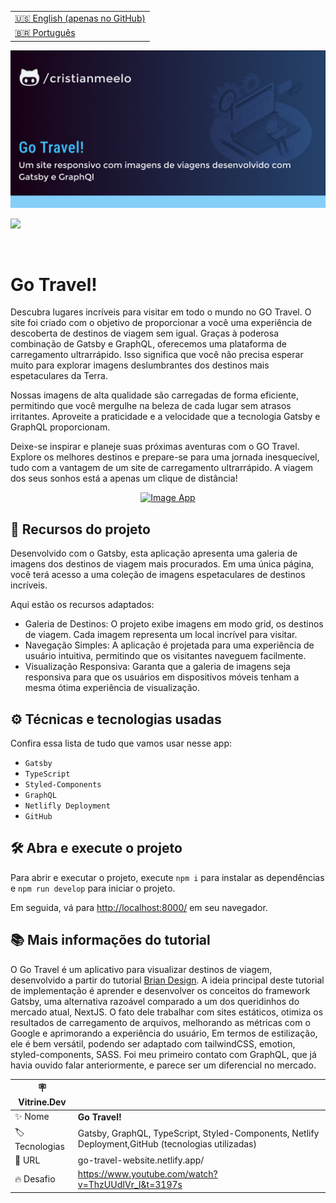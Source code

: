<table align="right">
  <tr>
    <td>
      <a href="README-EN.md">🇺🇸 English (apenas no GitHub)</a>
    </td>
  </tr>
  <tr>
    <td>
      <a href="README.md">🇧🇷 Português</a>
    </td>
  </tr>
</table>

![](https://github.com/cristianmeelo/gatsby-travel-website/blob/master/thumbnail.png?raw=true)

![](https://github.com/cristianmeelo/gatsby-travel-website/blob/master/thumbnail-mockup.png?raw=true#vitrinedev)

<br/>

# Go Travel!

Descubra lugares incríveis para visitar em todo o mundo no GO Travel. O site foi criado com o objetivo de proporcionar a você uma experiência de descoberta de destinos de viagem sem igual. Graças à poderosa combinação de Gatsby e GraphQL, oferecemos uma plataforma de carregamento ultrarrápido. Isso significa que você não precisa esperar muito para explorar imagens deslumbrantes dos destinos mais espetaculares da Terra.

Nossas imagens de alta qualidade são carregadas de forma eficiente, permitindo que você mergulhe na beleza de cada lugar sem atrasos irritantes. Aproveite a praticidade e a velocidade que a tecnologia Gatsby e GraphQL proporcionam.

Deixe-se inspirar e planeje suas próximas aventuras com o GO Travel. Explore os melhores destinos e prepare-se para uma jornada inesquecível, tudo com a vantagem de um site de carregamento ultrarrápido. A viagem dos seus sonhos está a apenas um clique de distância!

<div align="center">
<a href="go-travel-website.netlify.app/">
  <img src="https://img.shields.io/badge/-CONFIRA%20AQUI-lightblue" alt="Image App" >
</a>
</div>

## 🔨 Recursos do projeto

Desenvolvido com o Gatsby, esta aplicação apresenta uma galeria de imagens dos destinos de viagem mais procurados. Em uma única página, você terá acesso a uma coleção de imagens espetaculares de destinos incríveis.

Aqui estão os recursos adaptados:

- Galeria de Destinos: O projeto exibe imagens em modo grid, os destinos de viagem. Cada imagem representa um local incrível para visitar.
- Navegação Simples: A aplicação é projetada para uma experiência de usuário intuitiva, permitindo que os visitantes naveguem facilmente.
- Visualização Responsiva: Garanta que a galeria de imagens seja responsiva para que os usuários em dispositivos móveis tenham a mesma ótima experiência de visualização.

## ⚙️ Técnicas e tecnologias usadas

Confira essa lista de tudo que vamos usar nesse app:

- `Gatsby`
- `TypeScript`
- `Styled-Components`
- `GraphQL`
- `Netlifly Deployment`
- `GitHub`

## 🛠️ Abra e execute o projeto

Para abrir e executar o projeto, execute `npm i` para instalar as dependências e `npm run develop` para iniciar o projeto.

Em seguida, vá para <a href="http://localhost:8000/">http://localhost:8000/</a> em seu navegador.

## 📚 Mais informações do tutorial

O Go Travel é um aplicativo para visualizar destinos de viagem, desenvolvido a partir do tutorial [Brian Design](https://www.youtube.com/@BrianDesign).
A ideia principal deste tutorial de implementação é aprender e desenvolver os conceitos do framework Gatsby, uma alternativa razoável comparado a um dos queridinhos do mercado atual, NextJS. O fato dele trabalhar com sites estáticos, otimiza os resultados de carregamento de arquivos, melhorando as métricas com o Google e aprimorando a experiência do usuário, Em termos de estilização, ele é bem versátil, podendo ser adaptado com tailwindCSS, emotion, styled-components, SASS. Foi meu primeiro contato com GraphQL, que já havia ouvido falar anteriormente, e parece ser um diferencial no mercado.

| :placard: Vitrine.Dev |                                                                                                    |
| --------------------- | -------------------------------------------------------------------------------------------------- |
| :sparkles: Nome       | **Go Travel!**                                                                                     |
| :label: Tecnologias   | Gatsby, GraphQL, TypeScript, Styled-Components, Netlify Deployment,GitHub (tecnologias utilizadas) |
| :rocket: URL          | go-travel-website.netlify.app/                                                                     |
| :fire: Desafio        | https://www.youtube.com/watch?v=ThzUUdIVr_I&t=3197s                                                |
